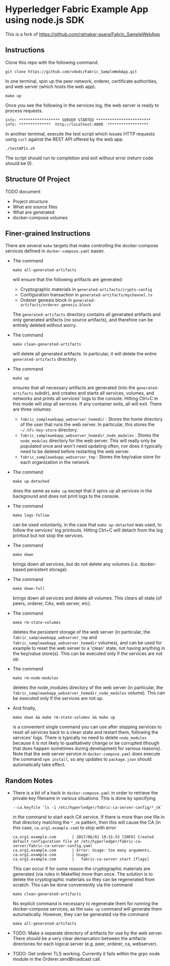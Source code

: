 # Hyperledger Fabric Example App using node.js SDK

This is a fork of https://github.com/ratnakar-asara/Fabric_SampleWebApp

## Instructions

Clone this repo with the following command.

    git clone https://github.com/vdods/Fabric_SampleWebApp.git

In one terminal, spin up the peer network, orderer, certificate authorities, and web server (which hosts the web app).

    make up

Once you see the following in the services log, the web server is ready to process requests.

    info: ****************** SERVER STARTED ************************
    info: **************  http://localhost:4000  ******************

In another terminal, execute the test script which issues HTTP requests using `curl` against the REST API offered by the web app.

    ./testAPIs.sh

The script should run to completion and exit without error (return code should be 0).

## Structure Of Project

TODO document
-   Project structure
-   What are source files
-   What are generated
-   docker-compose volumes

## Finer-grained Instructions

There are several `make` targets that make controlling the docker-compose services defined in `docker-compose.yaml`
easier.

-   The command

        make all-generated-artifacts

    will ensure that the following artifacts are generated:
    -   Cryptographic materials in `generated-artifacts/crypto-config`
    -   Configuration transaction in `generated-artifacts/mychannel.tx`
    -   Orderer genesis block in `generated-artifacts/orderer.genesis.block`

    The `generated-artifacts` directory contains all generated artifacts and only generated artifacts (no source artifacts),
    and therefore can be entirely deleted without worry.

-   The command

        make clean-generated-artifacts

    will delete all generated artifacts.  In particular, it will delete the entire `generated-artifacts` directory.

-   The command

        make up

    ensures that all necessary artifacts are generated (into the `generated-artifacts` subdir), and creates and starts all
    services, volumes, and networks and prints all services' logs to the console.  Hitting Ctrl+C in this mode
    will stop all services.  If any container exits, all will exit.  There are three volumes:
    -   `fabric_samplewebapp_webserver_homedir` : Stores the home directory of the user that runs the web server.  In particular, this
        stores the `~/.hfc-key-store` directory.
    -   `fabric_samplewebapp_webserver_homedir_node_modules` : Stores the `node_modules` directory for the web server.  This will really
        only be populated once and won't need updating often, nor does it typically need to be deleted before restarting the
        web server.
    -   `fabric_samplewebapp_webserver_tmp` : Stores the key/value store for each organization in the network.

-   The command

        make up-detached

    does the same as `make up` except that it spins up all services in the background and does not print logs to the console.

-   The command

        make logs-follow

    can be used voluntarily, in the case that `make up-detached` was used, to follow the services' log printouts.
    Hitting Ctrl+C will detach from the log printout but not stop the services.

-   The command

        make down

    brings down all services, but do not delete any volumes (i.e. docker-based persistent storage).

-   The command

        make down-full

    brings down all services and delete all volumes.  This clears all state (of peers, orderer, CAs, web server, etc).

-   The command

        make rm-state-volumes

    deletes the persistent storage of the web server (in particular, the `fabric_samplewebapp_webserver_tmp` and
    `fabric_samplewebapp_webserver_homedir` volumes), and can be used for example to reset the web server to a 'clean'
    state, not having anything in the key/value store(s).  This can be executed only if the services are not up.

-   The command

        make rm-node-modules

    deletes the node_modules directory of the web server (in particular, the `fabric_samplewebapp_webserver_homedir_node_modules` volume).
    This can be executed only if the services are not up.

-   And finally,

        make down && make rm-state-volumes && make up

    is a convenient single command you can use after stopping services to reset all services back to a clean state
    and restart them, following the services' logs.  There is typically no need to delete `node_modules` because
    it is not likely to qualitatively change or be corrupted (though that does happen sometimes during development
    for various reasons).  Note that the web server service in `docker-compose.yaml` does execute the
    command `npm install`, so any updates to `package.json` should automatically take effect.

## Random Notes

-   There is a bit of a hack in `docker-compose.yaml` in order to retrieve the private key filename in various situations.
    This is done by specifying

        --ca.keyfile `ls -1 /etc/hyperledger/fabric-ca-server-config/*_sk`

    in the command to start each CA service.  If there is more than one file in that directory matching the `*_sk` pattern,
    then this will cause the CA (in this case, `ca.org1.example.com`) to stop with error

        ca.org1.example.com       | 2017/06/01 19:31:53 [INFO] Created default configuration file at /etc/hyperledger/fabric-ca-server/fabric-ca-server-config.yaml
        ca.org1.example.com       | Error: Usage: too many arguments.
        ca.org1.example.com       | Usage:
        ca.org1.example.com       |   fabric-ca-server start [flags]

    This can occur if for some reason the cryptographic materials are generated (via rules in Makefile) more than once.
    The solution is to delete the cryptographic materials so they can be regenerated from scratch.  This can be done
    conveniently via the command

        make clean-generated-artifacts

    No explicit command is necessary to regenerate them for running the docker-compose services, as the `make up` command
    will generate them automatically.  However, they can be generated via the command

        make all-generated-artifacts
-   TODO: Make a separate directory of artifacts for use by the web server.  There should be a very clear
    demarcation between the artifacts directories for each logical server (e.g. peer, orderer, ca, webserver).
-   TODO: Get orderer TLS working.  Currently it fails within the grpc node module in the Orderer.sendBroadcast call.
